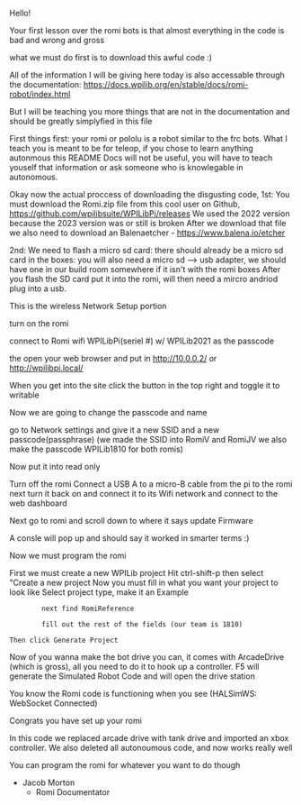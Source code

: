 Hello!

Your first lesson over the romi bots is that almost everything in the code is bad and wrong and gross

what we must do first is to download this awful code :)

All of the information I will be giving here today is also accessable through the documentation: https://docs.wpilib.org/en/stable/docs/romi-robot/index.html

But I will be teaching you more things that are not in the documentation and should be greatly simplyfied in this file

First things first: your romi or pololu is a robot similar to the frc bots. What I teach you is meant to be for teleop, if you chose to learn anything autonmous this README Docs will not be useful, you will have to teach youself that information or ask someone who is knowlegable in autonomous.

Okay now the actual proccess of downloading the disgusting code, 
1st: You must download the Romi.zip file from this cool user on Github, https://github.com/wpilibsuite/WPILibPi/releases
    We used the 2022 version because the 2023 version was or still is broken
After we download that file we also need to download an Balenaetcher - https://www.balena.io/etcher 

2nd: We need to flash a micro sd card: there should already be a micro sd card in the boxes: you will also need a micro sd --> usb adapter, we should have one in our build room somewhere if it isn't with the romi boxes
After you flash the SD card put it into the romi, will then need a mircro andriod plug into a usb.

This is the wireless Network Setup portion

turn on the romi

connect to Romi wifi WPILibPi(seriel #) w/ WPILib2021 as the passcode

the open your web browser and put in http://10.0.0.2/ or http://wpilibpi.local/

When you get into the site click the button in the top right and toggle it to writable

Now we are going to change the passcode and name

go to Network settings and give it a new SSID and a new passcode(passphrase) (we made the SSID into RomiV and RomiJV we also make the passcode WPILib1810 for both romis)

Now put it into read only

Turn off the romi
Connect a USB A to a micro-B cable from the pi to the romi
next turn it back on and connect it to its Wifi network and connect to the web dashboard

Next go to romi and scroll down to where it says update Firmware

A consle will pop up and should say it worked in smarter terms :)



Now we must program the romi

First we must create a new WPILib project
    Hit ctrl-shift-p
    then select "Create a new project
        Now you must fill in what you want your project to look like
            Select project type, make it an Example
            
            next find RomiReference
            
            fill out the rest of the fields (our team is 1810)

    Then click Generate Project

Now of you wanna make the bot drive you can, it comes with ArcadeDrive (which is gross), all you need to do it to hook up a controller. F5 will generate the Simulated Robot Code and will open the drive station

You know the Romi code is functioning when you see (HALSimWS: WebSocket Connected)

Congrats you have set up your romi

In this code we replaced arcade drive with tank drive and imported an xbox controller. We also deleted all autonoumous code, and now works really well

You can program the romi for whatever you want to do though 

- Jacob Morton
    - Romi Documentator